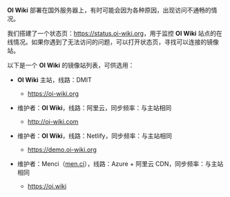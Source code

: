 **OI Wiki** 部署在国外服务器上，有时可能会因为各种原因，出现访问不通畅的情况。

我们搭建了一个状态页：<https://status.oi-wiki.org>，用于监控 **OI Wiki** 站点的在线情况。如果你遇到了无法访问的问题，可以打开状态页，寻找可以连接的镜像站。

以下是一个 **OI Wiki** 的镜像站列表，可供选用：

-   **OI Wiki** 主站，线路：DMIT
    -   <https://oi-wiki.org>

-   维护者：**OI Wiki**，线路：阿里云，同步频率：与主站相同
    -   <http://oi-wiki.com>

-   维护者：**OI Wiki**，线路：Netlify，同步频率：与主站相同
    -   <https://demo.oi-wiki.org>

-   维护者：Menci（[men.ci](https://men.ci)），线路：Azure + 阿里云 CDN，同步频率：与主站相同
    -   <https://oi.wiki>
